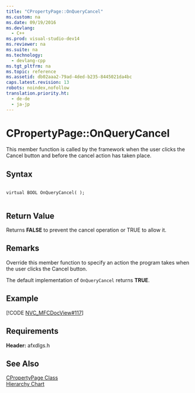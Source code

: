 ```yaml
---
title: "CPropertyPage::OnQueryCancel"
ms.custom: na
ms.date: 09/19/2016
ms.devlang: 
  - C++
ms.prod: visual-studio-dev14
ms.reviewer: na
ms.suite: na
ms.technology: 
  - devlang-cpp
ms.tgt_pltfrm: na
ms.topic: reference
ms.assetid: db02aaa2-79ad-4ded-b235-8445021da4bc
caps.latest.revision: 13
robots: noindex,nofollow
translation.priority.ht: 
  - de-de
  - ja-jp
---
```

# CPropertyPage::OnQueryCancel
This member function is called by the framework when the user clicks the Cancel button and before the cancel action has taken place.  
  
## Syntax  
  
```  
  
virtual BOOL OnQueryCancel( );  
  
```  
  
## Return Value  
 Returns **FALSE** to prevent the cancel operation or TRUE to allow it.  
  
## Remarks  
 Override this member function to specify an action the program takes when the user clicks the Cancel button.  
  
 The default implementation of `OnQueryCancel` returns **TRUE**.  
  
## Example  
 [!CODE [NVC_MFCDocView#117](../CodeSnippet/VS_Snippets_Cpp/NVC_MFCDocView#117)]  
  
## Requirements  
 **Header:** afxdlgs.h  
  
## See Also  
 [CPropertyPage Class](../vs140/CPropertyPage-Class.md)   
 [Hierarchy Chart](../vs140/Hierarchy-Chart.md)